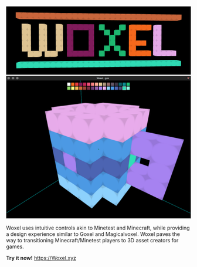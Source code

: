 ![woxel header](https://raw.githubusercontent.com/woxels/woxels.github.io/main/woxelbanner.png)<br>
![woxel screenshot](https://raw.githubusercontent.com/woxels/woxels.github.io/main/Screenshot_2023-09-02_07-06-18.png)

Woxel uses intuitive controls akin to Minetest and Minecraft, while providing a design experience similar to Goxel and Magicalvoxel. Woxel paves the way to transitioning Minecraft/Minetest players to 3D asset creators for games.

**Try it now!** https://Woxel.xyz
